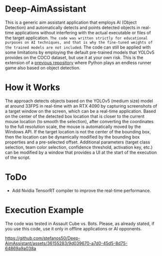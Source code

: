 # Deep-AimAssistant

This is a generic aim assistant application that employs AI (Object Detection) and automatically detects and points detected objects in real-time applications without interfering with the actual executable or files of the target application. `The code was written strictly for educational purposes on AI techniques, and that is why the fine-tuned weights of the trained models are not included`. The code can still be applied with some limitations by employing the default pre-trained models that YOLOv5 provides on the COCO dataset, but use it at your own risk. This is the extension of a [previous repository](https://github.com/stefanos50/Real-Time-Object-Detection-In-Games) where Python plays an endless runner game also based on object detection.

# How it Works

The approach detects objects based on the YOLOv5 (medium size) model at around 33FPS in real-time with an RTX 4090 by capturing screenshots of a target window on the screen, which can be a real-time application. Based on the center of the detected box location that is closer to the current mouse location (to smooth the selection), after converting the coordinates to the full resolution scale, the mouse is automatically moved by the Windows API. If the target location is not the center of the bounding box, then the location can be dynamically modified by the bounding box properties and a pre-selected offset. Additional parameters (target class selection, team color selection, confidence threshold, activation key, etc.) can be modified by a window that provides a UI at the start of the execution of the script.

# ToDo 

* Add Nvidia TensorRT compiler to improve the real-time performance.

# Execution Example

The code was tested in Assault Cube vs. Bots. Please, as already stated, if you use this code, use it only in offline applications or AI opponents.

https://github.com/stefanos50/Deep-AimAssistant/assets/36155283/9d039670-a7d0-45d5-8d75-64869a9a038a

